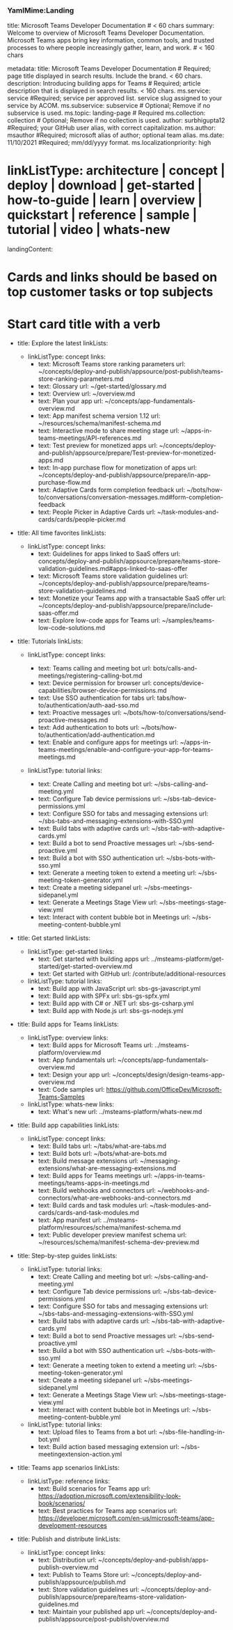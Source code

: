 ### YamlMime:Landing

title: Microsoft Teams Developer Documentation # < 60 chars
summary: Welcome to overview of Microsoft Teams Developer Documentation. Microsoft Teams apps bring key information, common tools, and trusted processes to where people increasingly gather, learn, and work. # < 160 chars

metadata:
  title: Microsoft Teams Developer Documentation # Required; page title displayed in search results. Include the brand. < 60 chars.
  description: Introducing building apps for Teams # Required; article description that is displayed in search results. < 160 chars.
  ms.service: service #Required; service per approved list. service slug assigned to your service by ACOM.
  ms.subservice: subservice # Optional; Remove if no subservice is used.
  ms.topic: landing-page # Required
  ms.collection: collection # Optional; Remove if no collection is used.
  author: surbhigupta12 #Required; your GitHub user alias, with correct capitalization.
  ms.author: msauthor #Required; microsoft alias of author; optional team alias.
  ms.date: 11/10/2021 #Required; mm/dd/yyyy format.
  ms.localizationpriority: high

# linkListType: architecture | concept | deploy | download | get-started | how-to-guide | learn | overview | quickstart | reference | sample | tutorial | video | whats-new

landingContent:
# Cards and links should be based on top customer tasks or top subjects
# Start card title with a verb
- title: Explore the latest
  linkLists:
    - linkListType: concept
      links:
      - text: Microsoft Teams store ranking parameters
        url: ~/concepts/deploy-and-publish/appsource/post-publish/teams-store-ranking-parameters.md
      - text: Glossary
        url: ~/get-started/glossary.md
      - text: Overview
        url: ~/overview.md
      - text: Plan your app
        url: ~/concepts/app-fundamentals-overview.md  
      - text: App manifest schema version 1.12
        url: ~/resources/schema/manifest-schema.md
      - text: Interactive mode to share meeting stage 
        url: ~/apps-in-teams-meetings/API-references.md
      - text: Test preview for monetized apps
        url: ~/concepts/deploy-and-publish/appsource/prepare/Test-preview-for-monetized-apps.md
      - text: In-app purchase flow for monetization of apps
        url: ~/concepts/deploy-and-publish/appsource/prepare/in-app-purchase-flow.md
      - text: Adaptive Cards form completion feedback
        url: ~/bots/how-to/conversations/conversation-messages.md#form-completion-feedback
      - text: People Picker in Adaptive Cards
        url: ~/task-modules-and-cards/cards/people-picker.md

      
- title: All time favorites
  linkLists:
    - linkListType: concept
      links:
      - text: Guidelines for apps linked to SaaS offers
        url: concepts/deploy-and-publish/appsource/prepare/teams-store-validation-guidelines.md#apps-linked-to-saas-offer
      - text: Microsoft Teams store validation guidelines
        url: ~/concepts/deploy-and-publish/appsource/prepare/teams-store-validation-guidelines.md
      - text: Monetize your Teams app with a transactable SaaS offer
        url: ~/concepts/deploy-and-publish/appsource/prepare/include-saas-offer.md
      - text: Explore low-code apps for Teams
        url:  ~/samples/teams-low-code-solutions.md 


- title: Tutorials
  linkLists:
    - linkListType: concept
      links:
        - text: Teams calling and meeting bot 
          url: bots/calls-and-meetings/registering-calling-bot.md
        - text: Device permission for browser 
          url: concepts/device-capabilities/browser-device-permissions.md
        - text: Use SSO authentication for tabs 
          url: tabs/how-to/authentication/auth-aad-sso.md  
        - text: Proactive messages
          url: ~/bots/how-to/conversations/send-proactive-messages.md
        - text: Add authentication to bots
          url: ~/bots/how-to/authentication/add-authentication.md
        - text: Enable and configure apps for meetings
          url: ~/apps-in-teams-meetings/enable-and-configure-your-app-for-teams-meetings.md
        
    - linkListType: tutorial
      links:
        
        - text: Create Calling and meeting bot
          url: ~/sbs-calling-and-meeting.yml
        - text: Configure Tab device permissions
          url: ~/sbs-tab-device-permissions.yml
        - text: Configure SSO for tabs and messaging extensions
          url: ~/sbs-tabs-and-messaging-extensions-with-SSO.yml  
        - text: Build tabs with adaptive cards
          url: ~/sbs-tab-with-adaptive-cards.yml
        - text: Build a bot to send Proactive messages
          url: ~/sbs-send-proactive.yml
        - text: Build a bot with SSO authentication
          url: ~/sbs-bots-with-sso.yml
        - text: Generate a meeting token to extend a meeting
          url: ~/sbs-meeting-token-generator.yml
        - text: Create a meeting sidepanel
          url: ~/sbs-meetings-sidepanel.yml
        - text: Generate a Meetings Stage View
          url: ~/sbs-meetings-stage-view.yml
        - text: Interact with content bubble bot in Meetings
          url: ~/sbs-meeting-content-bubble.yml

        
- title: Get started
  linkLists:
    - linkListType: get-started
      links:
      - text: Get started with building apps
        url: ../msteams-platform/get-started/get-started-overview.md
      - text: Get started with GitHub
        url: /contribute/additional-resources
    - linkListType: tutorial
      links:
      - text: Build app with JavaScript
        url: sbs-gs-javascript.yml
      - text: Build app with SPFx
        url: sbs-gs-spfx.yml
      - text: Build app with C# or .NET
        url: sbs-gs-csharp.yml
      - text: Build app with Node.js
        url: sbs-gs-nodejs.yml

- title: Build apps for Teams
  linkLists:
    - linkListType: overview
      links:
      - text: Build apps for Microsoft Teams
        url: ../msteams-platform/overview.md
      - text: App fundamentals
        url: ~/concepts/app-fundamentals-overview.md
      - text: Design your app
        url: ~/concepts/design/design-teams-app-overview.md
      - text: Code samples
        url: https://github.com/OfficeDev/Microsoft-Teams-Samples
    - linkListType: whats-new
      links:
      - text: What's new
        url: ../msteams-platform/whats-new.md

- title: Build app capabilities
  linkLists:
  - linkListType: concept
    links:
    - text: Build tabs
      url: ~/tabs/what-are-tabs.md
    - text: Build bots
      url: ~/bots/what-are-bots.md
    - text: Build message extensions
      url: ~/messaging-extensions/what-are-messaging-extensions.md
    - text: Build apps for Teams meetings
      url: ~/apps-in-teams-meetings/teams-apps-in-meetings.md
    - text: Build webhooks and connectors
      url: ~/webhooks-and-connectors/what-are-webhooks-and-connectors.md
    - text: Build cards and task modules
      url: ~/task-modules-and-cards/cards-and-task-modules.md
    - text: App manifest
      url: ../msteams-platform/resources/schema/manifest-schema.md
    - text: Public developer preview manifest schema
      url: ~/resources/schema/manifest-schema-dev-preview.md  

- title: Step-by-step guides
  linkLists:        
    - linkListType: tutorial
      links:
        - text: Create Calling and meeting bot
          url: ~/sbs-calling-and-meeting.yml
        - text: Configure Tab device permissions
          url: ~/sbs-tab-device-permissions.yml
        - text: Configure SSO for tabs and messaging extensions
          url: ~/sbs-tabs-and-messaging-extensions-with-SSO.yml  
        - text: Build tabs with adaptive cards
          url: ~/sbs-tab-with-adaptive-cards.yml
        - text: Build a bot to send Proactive messages
          url: ~/sbs-send-proactive.yml
        - text: Build a bot with SSO authentication
          url: ~/sbs-bots-with-sso.yml
        - text: Generate a meeting token to extend a meeting
          url: ~/sbs-meeting-token-generator.yml
        - text: Create a meeting sidepanel
          url: ~/sbs-meetings-sidepanel.yml
        - text: Generate a Meetings Stage View
          url: ~/sbs-meetings-stage-view.yml
        - text: Interact with content bubble bot in Meetings
          url: ~/sbs-meeting-content-bubble.yml
    - linkListType: tutorial
      links:
        - text: Upload files to Teams from a bot
          url: ~/sbs-file-handling-in-bot.yml
        - text: Build action based messaging extension
          url: ~/sbs-meetingextension-action.yml

- title: Teams app scenarios
  linkLists:
  - linkListType: reference
    links:
    - text: Build scenarios for Teams app
      url: https://adoption.microsoft.com/extensibility-look-book/scenarios/
    - text: Best practices for Teams app scenarios
      url: https://developer.microsoft.com/en-us/microsoft-teams/app-development-resources
 
- title: Publish and distribute
  linkLists:
  - linkListType: concept
    links:
    - text: Distribution
      url: ~/concepts/deploy-and-publish/apps-publish-overview.md
    - text: Publish to Teams Store
      url: ~/concepts/deploy-and-publish/appsource/publish.md
    - text: Store validation guidelines
      url: ~/concepts/deploy-and-publish/appsource/prepare/teams-store-validation-guidelines.md
    - text: Maintain your published app
      url: ~/concepts/deploy-and-publish/appsource/post-publish/overview.md
